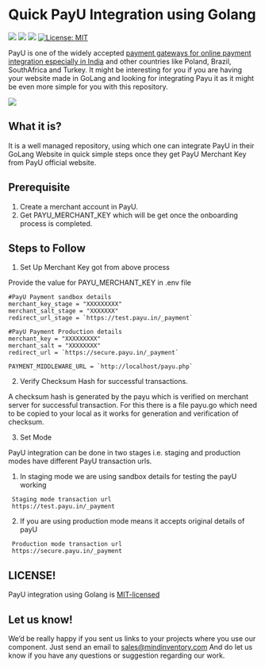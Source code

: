 # Quick PayU Integration using Golang

<a href="https://travis-ci.org/Mindinventory/Golang-PayU" style="pointer-events: none;" target="_blank"><img src="https://travis-ci.org/Mindinventory/Golang-PayU.svg?branch=master"></a>
<a href="https://godoc.org/fyne.io/fyne" style="pointer-events: none;" target="_blank"><img src="https://img.shields.io/badge/go-documentation-blue.svg"></a>
<a href="https://goreportcard.com/report/github.com/Mindinventory/Golang-PayU" style="pointer-events: none;" target="_blank"><img src="https://goreportcard.com/badge/github.com/Mindinventory/Golang-PayU"></a>
[![License: MIT](https://img.shields.io/badge/License-MIT-yellow.svg)](https://github.com/mindinventory/Golang-PayU/blob/master/LICENSE)

PayU is one of the widely accepted [payment gateways for online payment integration especially in India](https://payu.in/payment-gateway) and other countries like Poland, Brazil, SouthAfrica and Turkey. It might be interesting for you if you are having your website made in GoLang and looking for integrating Payu it as it might be even more simple for you with this repository.

<img src="https://raw.githubusercontent.com/Mindinventory/Golang-PayU/master/payU.png">

## What it is? 

It is a well managed repository, using which one can integrate PayU in their GoLang Website in quick simple steps once they get PayU Merchant Key from PayU official website.

## Prerequisite

1. Create a merchant account in PayU.
2. Get PAYU_MERCHANT_KEY  which will be get once the onboarding process is completed.

## Steps to Follow

1. Set Up Merchant Key got from above process
  
  Provide the value for PAYU_MERCHANT_KEY in .env file
  
  ```
  #PayU Payment sandbox details
  merchant_key_stage = "XXXXXXXXX"
  merchant_salt_stage = "XXXXXXX"
  redirect_url_stage = `https://test.payu.in/_payment`

  #PayU Payment Production details
  merchant_key = "XXXXXXXXX"
  merchant_salt = "XXXXXXXX"
  redirect_url = `https://secure.payu.in/_payment`

  PAYMENT_MIDDLEWARE_URL = `http://localhost/payu.php`
  
  ```  

2. Verify Checksum Hash for successful transactions.

  A checksum hash is generated by the payu which is verified on merchant server for successful transaction. For this there is a file payu.go which need to be copied to your local as it works for generation and verification of checksum.

3. Set Mode

  PayU integration can be done in two stages i.e. staging and production modes have different PayU transaction urls.

  1. In staging mode we are using sandbox details for testing the payU working
  
  ```
   Staging mode transaction url 
   https://test.payu.in/_payment
  ```

  2. If you are using production mode means it accepts original details of payU

  ```
   Production mode transaction url    
   https://secure.payu.in/_payment
  ```
    
## LICENSE!

PayU integration using Golang is [MIT-licensed](https://github.com/mindinventory/Golang-PayU/blob/master/LICENSE)

## Let us know!
We’d be really happy if you sent us links to your projects where you use our component. Just send an email to sales@mindinventory.com And do let us know if you have any questions or suggestion regarding our work.
      

